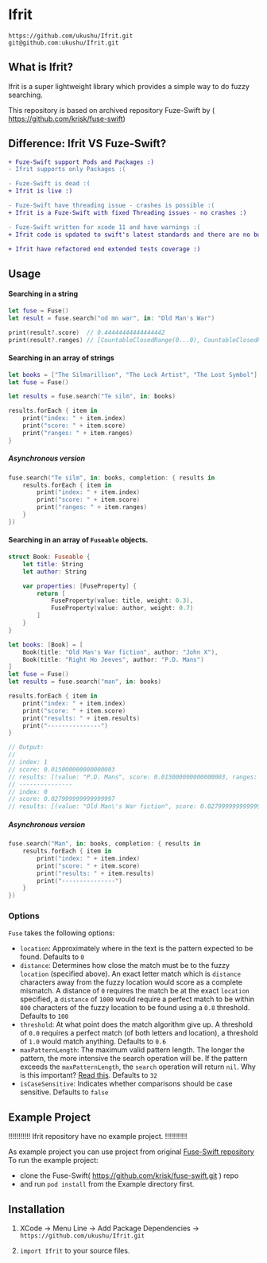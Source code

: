 # Ifrit

```
https://github.com/ukushu/Ifrit.git
git@github.com:ukushu/Ifrit.git
```

## What is Ifrit?

Ifrit is a super lightweight library which provides a simple way to do fuzzy searching.

This repository is based on archived repository Fuze-Swift by  ( https://github.com/krisk/fuse-swift)

<!-- ![Demo](https://s17.postimg.org/47a90nmvj/bitap-search-demo.gif) -->

## Difference: Ifrit VS Fuze-Swift?
```diff
+ Fuze-Swift support Pods and Packages :)
- Ifrit supports only Packages :(

- Fuze-Swift is dead :(
+ Ifrit is live :)

- Fuze-Swift have threading issue - crashes is possible :(
+ Ifrit is a Fuze-Swift with fixed Threading issues - no crashes :)

- Fuze-Swift written for xcode 11 and have warnings :(
+ Ifrit code is updated to swift's latest standards and there are no build warnings :)

+ Ifrit have refactored end extended tests coverage :)
```

## Usage

#### Searching in a string

```swift
let fuse = Fuse()
let result = fuse.search("od mn war", in: "Old Man's War")

print(result?.score)  // 0.44444444444444442
print(result?.ranges) // [CountableClosedRange(0...0), CountableClosedRange(2...6), CountableClosedRange(9...12)]
```

#### Searching in an array of strings

```swift
let books = ["The Silmarillion", "The Lock Artist", "The Lost Symbol"]
let fuse = Fuse()

let results = fuse.search("Te silm", in: books)

results.forEach { item in
    print("index: " + item.index)
    print("score: " + item.score)
    print("ranges: " + item.ranges)
}
```

##### Asynchronous version

```swift
fuse.search("Te silm", in: books, completion: { results in
    results.forEach { item in
        print("index: " + item.index)
        print("score: " + item.score)
        print("ranges: " + item.ranges)
    }
})
```

#### Searching in an array of `Fuseable` objects.

```swift
struct Book: Fuseable {
    let title: String
    let author: String

    var properties: [FuseProperty] {
        return [
            FuseProperty(value: title, weight: 0.3),
            FuseProperty(value: author, weight: 0.7)
        ]
    }
}

let books: [Book] = [
    Book(title: "Old Man's War fiction", author: "John X"),
    Book(title: "Right Ho Jeeves", author: "P.D. Mans")
]
let fuse = Fuse()
let results = fuse.search("man", in: books)

results.forEach { item in
    print("index: " + item.index)
    print("score: " + item.score)
    print("results: " + item.results)
    print("---------------")
}

// Output:
//
// index: 1
// score: 0.015000000000000003
// results: [(value: "P.D. Mans", score: 0.015000000000000003, ranges: [CountableClosedRange(5...7)])]
// ---------------
// index: 0
// score: 0.027999999999999997
// results: [(value: "Old Man\'s War fiction", score: 0.027999999999999997, ranges: [CountableClosedRange(4...6)])]
```

##### Asynchronous version

```swift
fuse.search("Man", in: books, completion: { results in
    results.forEach { item in
        print("index: " + item.index)
        print("score: " + item.score)
        print("results: " + item.results)
        print("---------------")
    }
})
```

### Options

`Fuse` takes the following options:

- `location`: Approximately where in the text is the pattern expected to be found. Defaults to `0`
- `distance`: Determines how close the match must be to the fuzzy `location` (specified above). An exact letter match which is `distance` characters away from the fuzzy location would score as a complete mismatch. A distance of `0` requires the match be at the exact `location` specified, a `distance` of `1000` would require a perfect match to be within `800` characters of the fuzzy location to be found using a `0.8` threshold. Defaults to `100`
- `threshold`: At what point does the match algorithm give up. A threshold of `0.0` requires a perfect match (of both letters and location), a threshold of `1.0` would match anything. Defaults to `0.6`
- `maxPatternLength`: The maximum valid pattern length. The longer the pattern, the more intensive the search operation will be. If the pattern exceeds the `maxPatternLength`, the `search` operation will return `nil`. Why is this important? [Read this](https://en.wikipedia.org/wiki/Word_(computer_architecture)#Word_size_choice). Defaults to `32`
- `isCaseSensitive`: Indicates whether comparisons should be case sensitive. Defaults to `false`

## Example Project

!!!!!!!!!!!
Ifrit repository have no example project.
!!!!!!!!!!!

As example project you can use project from original [Fuse-Swift repository](https://github.com/krisk/fuse-swift)
To run the example project:
* clone the Fuse-Swift( https://github.com/krisk/fuse-swift.git ) repo
* and run `pod install` from the Example directory first.

## Installation

1. XCode -> Menu Line -> Add Package Dependencies -> `https://github.com/ukushu/Ifrit.git`

2. `import Ifrit` to your source files.
